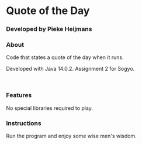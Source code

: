 # Quote of the Day
### Developed by Pieke Heijmans

### About
Code that states a quote of the day when it runs. 

Developed with Java 14.0.2.
Assignment 2 for Sogyo.

​
### Features
No special libraries required to play.

### Instructions
Run the program and enjoy some wise men's wisdom.